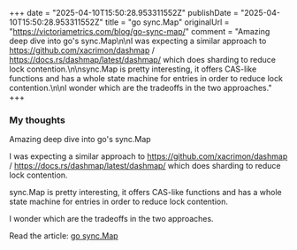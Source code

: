 +++
date = "2025-04-10T15:50:28.953311552Z"
publishDate = "2025-04-10T15:50:28.953311552Z"
title = "go sync.Map"
originalUrl = "https://victoriametrics.com/blog/go-sync-map/"
comment = "Amazing deep dive into go's sync.Map\n\nI was expecting a similar approach to https://github.com/xacrimon/dashmap / https://docs.rs/dashmap/latest/dashmap/ which does sharding to reduce lock contention.\n\nsync.Map is pretty interesting, it offers CAS-like functions and has a whole state machine for entries in order to reduce lock contention.\n\nI wonder which are the tradeoffs in the two approaches."
+++

### My thoughts

Amazing deep dive into go's sync.Map

I was expecting a similar approach to https://github.com/xacrimon/dashmap / https://docs.rs/dashmap/latest/dashmap/ which does sharding to reduce lock contention.

sync.Map is pretty interesting, it offers CAS-like functions and has a whole state machine for entries in order to reduce lock contention.

I wonder which are the tradeoffs in the two approaches.

Read the article: [go sync.Map](https://victoriametrics.com/blog/go-sync-map/)
